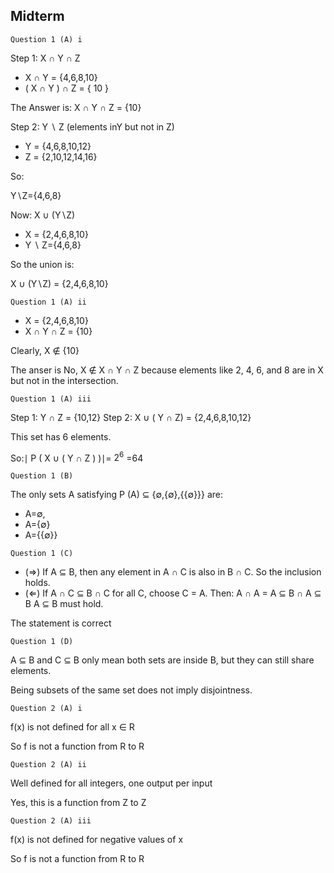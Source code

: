 ## Midterm

`Question 1 (A) i`

Step 1: X ∩ Y ∩ Z

- X ∩ Y = {4,6,8,10}
- ( X ∩ Y ) ∩ Z = { 10 }

The Answer is: X ∩ Y ∩ Z = {10}

Step 2: Y ∖ Z (elements inY but not in Z)

- Y = {4,6,8,10,12}
- Z = {2,10,12,14,16}

So:

Y∖Z={4,6,8}

Now: X ∪ (Y∖Z)

- X = {2,4,6,8,10}
- Y ∖ Z={4,6,8}

So the union is:

X ∪ (Y∖Z) = {2,4,6,8,10}

`Question 1 (A) ii`

- X = {2,4,6,8,10}
- X ∩ Y ∩ Z = {10}

Clearly, X ∉ {10}

The anser is No, X ∉ X ∩ Y ∩ Z because elements like 2, 4, 6, and 8 are in X but not in the intersection.

`Question 1 (A) iii`

Step 1: Y ∩ Z = {10,12}
Step 2: X ∪ ( Y ∩ Z) = {2,4,6,8,10,12}

This set has 6 elements.

So:∣ P ( X ∪ ( Y ∩ Z ) )∣= $2^6$ =64

`Question 1 (B)`

The only sets A satisfying P (A) ⊆ {∅,{∅},{{∅}}} are:

- A=∅,
- A={∅}
- A={{∅}}

`Question 1 (C)`

- (⇒) If A ⊆ B, then any element in A ∩ C is also in
  B ∩ C. So the inclusion holds.
- (⇐) If A ∩ C ⊆ B ∩ C for all C, choose C = A. Then:
  A ∩ A = A ⊆ B ∩ A ⊆ B
  A ⊆ B must hold.

The statement is correct

`Question 1 (D)`

A ⊆ B and C ⊆ B only mean both sets are inside B, but they can still share elements.

Being subsets of the same set does not imply disjointness.

`Question 2 (A) i`

f(x) is not defined for all x ∈ R

So f is not a function from R to R

`Question 2 (A) ii`

Well defined for all integers, one output per input

Yes, this is a function from Z to Z

`Question 2 (A) iii`

f(x) is not defined for negative values of x

So f is not a function from R to R
